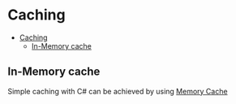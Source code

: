 # Caching
- [Caching](#caching)
  - [In-Memory cache](#in-memory-cache)


## In-Memory cache

Simple caching with C# can be achieved by using [Memory Cache]()